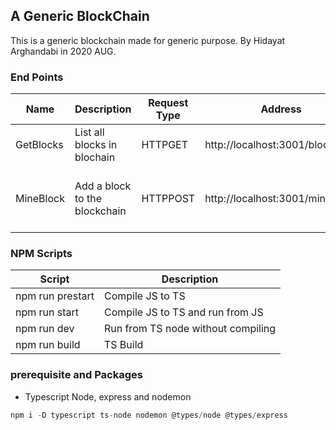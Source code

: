 ## A Generic BlockChain 
This is a generic blockchain made for generic purpose. By Hidayat Arghandabi in 2020 AUG. 


### End Points

 Name          | Description | Request Type  | Address |  Body |
| ------------- | ------------- |------------- | ------------- |------------- |
| GetBlocks  | List all blocks in blochain  |HTTPGET  | http://localhost:3001/blocks  |   No Body|
| MineBlock  | Add a block to the blockchain  |HTTPPOST | http://localhost:3001/mineBlock  | {"data" : "Hidayat Trasfer 1 BTC to Satoshi"} |

### NPM Scripts
| Script          | Description          |
| ------------- | ------------- |
| npm run prestart          | Compile JS to TS          |
| npm run start          | Compile JS to TS and run from JS          |
| npm run dev          | Run from TS node without compiling         |
| npm run build          | TS Build         |


### prerequisite and Packages
- Typescript Node, express and nodemon
    
```javascript 
npm i -D typescript ts-node nodemon @types/node @types/express
```

